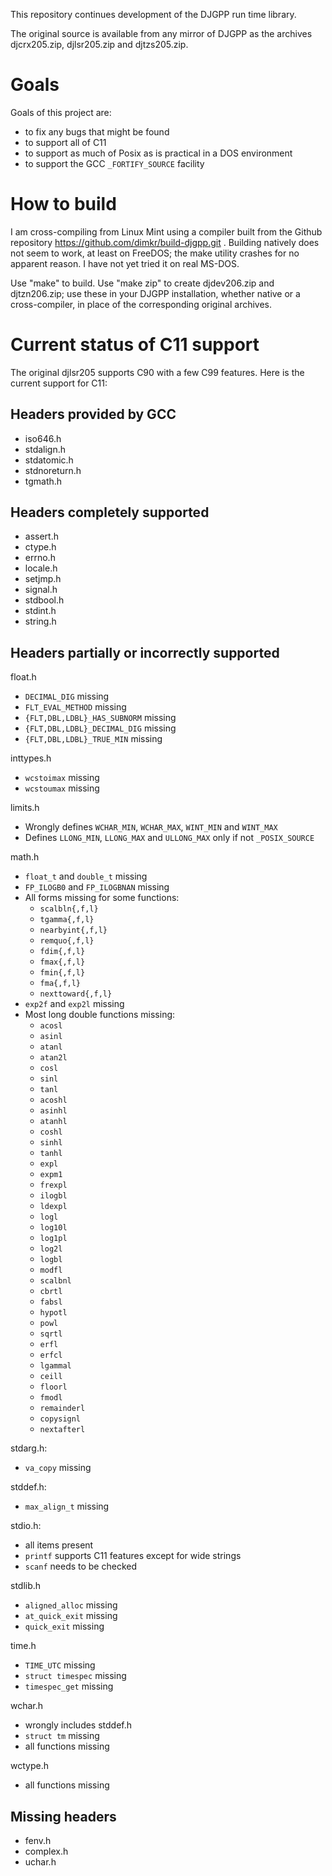 This repository continues development of the DJGPP run time library.

The original source is available from any mirror of DJGPP as the archives
djcrx205.zip, djlsr205.zip and djtzs205.zip.

Goals
=====

Goals of this project are:

* to fix any bugs that might be found
* to support all of C11
* to support as much of Posix as is practical in a DOS environment
* to support the GCC `_FORTIFY_SOURCE` facility

How to build
============

I am cross-compiling from Linux Mint using a compiler built from the Github
repository https://github.com/dimkr/build-djgpp.git . Building natively does
not seem to work, at least on FreeDOS; the make utility crashes for no apparent
reason. I have not yet tried it on real MS-DOS.

Use "make" to build. Use "make zip" to create djdev206.zip and djtzn206.zip;
use these in your DJGPP installation, whether native or a cross-compiler, in
place of the corresponding original archives.

Current status of C11 support
=============================

The original djlsr205 supports C90 with a few C99 features. Here is the current
support for C11:

Headers provided by GCC
-----------------------
* iso646.h
* stdalign.h
* stdatomic.h
* stdnoreturn.h
* tgmath.h

Headers completely supported
----------------------------
* assert.h
* ctype.h
* errno.h
* locale.h
* setjmp.h
* signal.h
* stdbool.h
* stdint.h
* string.h

Headers partially or incorrectly supported
------------------------------------------
float.h
* `DECIMAL_DIG` missing
* `FLT_EVAL_METHOD` missing
* `{FLT,DBL,LDBL}_HAS_SUBNORM` missing
* `{FLT,DBL,LDBL}_DECIMAL_DIG` missing
* `{FLT,DBL,LDBL}_TRUE_MIN` missing

inttypes.h
* `wcstoimax` missing
* `wcstoumax` missing

limits.h
* Wrongly defines `WCHAR_MIN`, `WCHAR_MAX`, `WINT_MIN` and `WINT_MAX`
* Defines `LLONG_MIN`, `LLONG_MAX` and `ULLONG_MAX` only if not `_POSIX_SOURCE`

math.h
* `float_t` and `double_t` missing
* `FP_ILOGB0` and `FP_ILOGBNAN` missing
* All forms missing for some functions:
  * `scalbln{,f,l}`
  * `tgamma{,f,l}`
  * `nearbyint{,f,l}`
  * `remquo{,f,l}`
  * `fdim{,f,l}`
  * `fmax{,f,l}`
  * `fmin{,f,l}`
  * `fma{,f,l}`
  * `nexttoward{,f,l}`
* `exp2f` and `exp2l` missing
* Most long double functions missing:
  * `acosl`
  * `asinl`
  * `atanl`
  * `atan2l`
  * `cosl`
  * `sinl`
  * `tanl`
  * `acoshl`
  * `asinhl`
  * `atanhl`
  * `coshl`
  * `sinhl`
  * `tanhl`
  * `expl`
  * `expm1`
  * `frexpl`
  * `ilogbl`
  * `ldexpl`
  * `logl`
  * `log10l`
  * `log1pl`
  * `log2l`
  * `logbl`
  * `modfl`
  * `scalbnl`
  * `cbrtl`
  * `fabsl`
  * `hypotl`
  * `powl`
  * `sqrtl`
  * `erfl`
  * `erfcl`
  * `lgammal`
  * `ceill`
  * `floorl`
  * `fmodl`
  * `remainderl`
  * `copysignl`
  * `nextafterl`

stdarg.h:
* `va_copy` missing

stddef.h:
* `max_align_t` missing

stdio.h:
* all items present
* `printf` supports C11 features except for wide strings
* `scanf` needs to be checked

stdlib.h
* `aligned_alloc` missing
* `at_quick_exit` missing
* `quick_exit` missing

time.h
* `TIME_UTC` missing
* `struct timespec` missing
* `timespec_get` missing

wchar.h
* wrongly includes stddef.h
* `struct tm` missing
* all functions missing

wctype.h
* all functions missing

Missing headers
---------------
* fenv.h
* complex.h
* uchar.h
